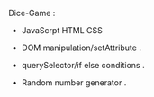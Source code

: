 Dice-Game :


- JavaScrpt HTML CSS 
  
- DOM manipulation/setAttribute .
  
- querySelector/if else conditions .
  
- Random number generator .



